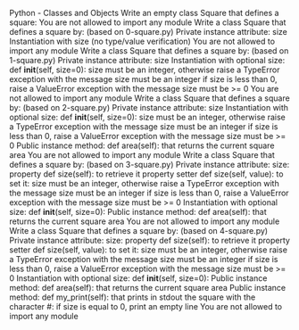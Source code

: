 Python - Classes and Objects
Write an empty class Square that defines a square:
You are not allowed to import any module
Write a class Square that defines a square by: (based on 0-square.py)
Private instance attribute: size
Instantiation with size (no type/value verification)
You are not allowed to import any module
Write a class Square that defines a square by: (based on 1-square.py)
Private instance attribute: size
Instantiation with optional size: def __init__(self, size=0):
size must be an integer, otherwise raise a TypeError exception with the message size must be an integer
if size is less than 0, raise a ValueError exception with the message size must be >= 0
You are not allowed to import any module
Write a class Square that defines a square by: (based on 2-square.py)
Private instance attribute: size
Instantiation with optional size: def __init__(self, size=0):
size must be an integer, otherwise raise a TypeError exception with the message size must be an integer
if size is less than 0, raise a ValueError exception with the message size must be >= 0
Public instance method: def area(self): that returns the current square area
You are not allowed to import any module
Write a class Square that defines a square by: (based on 3-square.py)
Private instance attribute: size:
property def size(self): to retrieve it
property setter def size(self, value): to set it:
size must be an integer, otherwise raise a TypeError exception with the message size must be an integer
if size is less than 0, raise a ValueError exception with the message size must be >= 0
Instantiation with optional size: def __init__(self, size=0):
Public instance method: def area(self): that returns the current square area
You are not allowed to import any module
Write a class Square that defines a square by: (based on 4-square.py)
Private instance attribute: size:
property def size(self): to retrieve it
property setter def size(self, value): to set it:
size must be an integer, otherwise raise a TypeError exception with the message size must be an integer
if size is less than 0, raise a ValueError exception with the message size must be >= 0
Instantiation with optional size: def __init__(self, size=0):
Public instance method: def area(self): that returns the current square area
Public instance method: def my_print(self): that prints in stdout the square with the character #:
if size is equal to 0, print an empty line
You are not allowed to import any module
